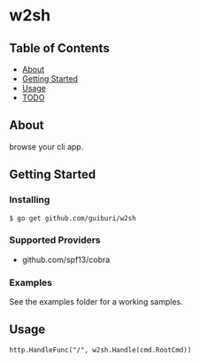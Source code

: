# w2sh

## Table of Contents
+ [About](#about)
+ [Getting Started](#getting_started)
+ [Usage](#usage)
+ [TODO](../master/TODO.md)

## About <a name = "about"></a>

browse your cli app.

## Getting Started <a name = "getting_started"></a>
### Installing

```
$ go get github.com/guiburi/w2sh
```
### Supported Providers

* github.com/spf13/cobra


### Examples

See the examples folder for a working samples.

## Usage <a name = "usage"></a>

```
http.HandleFunc("/", w2sh.Handle(cmd.RootCmd))
```

